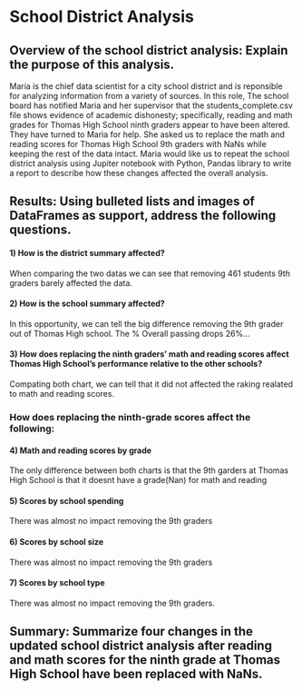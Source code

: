 # School District Analysis

## Overview of the school district analysis: Explain the purpose of this analysis. 
Maria is the chief data scientist for a city school district and is reponsible for analyzing information from a variety of sources. In this role, The school board has notified Maria and her supervisor that the students_complete.csv file shows evidence of academic dishonesty; specifically, reading and math grades for Thomas High School ninth graders appear to have been altered. They have turned to Maria for help. She asked us to replace the math and reading scores for Thomas High School 9th graders with NaNs while keeping the rest of the data intact. Maria would like us to repeat the school district analysis using Jupiter notebook with Python, Pandas library to write a report to describe how these changes affected the overall analysis. 
## Results: Using bulleted lists and images of DataFrames as support, address the following questions.

#### 1) How is the district summary affected?

When comparing the two datas we can see that removing 461 students 9th graders barely affected the data.
#### 2) How is the school summary affected?

In this opportunity, we can tell the big difference removing the 9th grader out of Thomas High school. The % Overall passing drops 26%...
#### 3) How does replacing the ninth graders’ math and reading scores affect Thomas High School’s performance relative to the other schools?
Compating both chart, we can tell that it did not affected the raking realated to math and reading scores.
### How does replacing the ninth-grade scores affect the following:
#### 4) Math and reading scores by grade

The only difference between both charts is that the 9th garders at Thomas High School is that it doesnt have a grade(Nan) for math and reading
#### 5) Scores by school spending

There was almost no impact removing the 9th graders
#### 6) Scores by school size

There was almost no impact removing the 9th graders
#### 7) Scores by school type

There was almost no impact removing the 9th graders.
## Summary: Summarize four changes in the updated school district analysis after reading and math scores for the ninth grade at Thomas High School have been replaced with NaNs.

